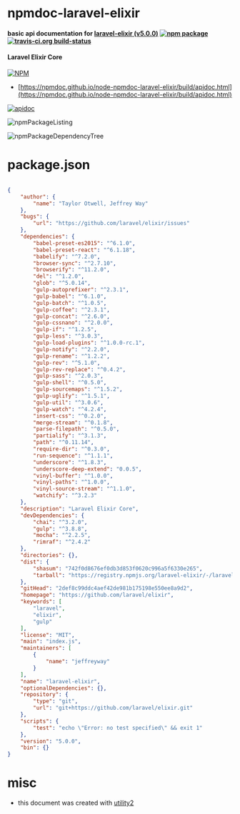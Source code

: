 # npmdoc-laravel-elixir

#### basic api documentation for  [laravel-elixir (v5.0.0)](https://github.com/laravel/elixir)  [![npm package](https://img.shields.io/npm/v/npmdoc-laravel-elixir.svg?style=flat-square)](https://www.npmjs.org/package/npmdoc-laravel-elixir) [![travis-ci.org build-status](https://api.travis-ci.org/npmdoc/node-npmdoc-laravel-elixir.svg)](https://travis-ci.org/npmdoc/node-npmdoc-laravel-elixir)

#### Laravel Elixir Core

[![NPM](https://nodei.co/npm/laravel-elixir.png?downloads=true&downloadRank=true&stars=true)](https://www.npmjs.com/package/laravel-elixir)

- [https://npmdoc.github.io/node-npmdoc-laravel-elixir/build/apidoc.html](https://npmdoc.github.io/node-npmdoc-laravel-elixir/build/apidoc.html)

[![apidoc](https://npmdoc.github.io/node-npmdoc-laravel-elixir/build/screenCapture.buildCi.browser.%252Ftmp%252Fbuild%252Fapidoc.html.png)](https://npmdoc.github.io/node-npmdoc-laravel-elixir/build/apidoc.html)

![npmPackageListing](https://npmdoc.github.io/node-npmdoc-laravel-elixir/build/screenCapture.npmPackageListing.svg)

![npmPackageDependencyTree](https://npmdoc.github.io/node-npmdoc-laravel-elixir/build/screenCapture.npmPackageDependencyTree.svg)



# package.json

```json

{
    "author": {
        "name": "Taylor Otwell, Jeffrey Way"
    },
    "bugs": {
        "url": "https://github.com/laravel/elixir/issues"
    },
    "dependencies": {
        "babel-preset-es2015": "^6.1.0",
        "babel-preset-react": "^6.1.18",
        "babelify": "^7.2.0",
        "browser-sync": "^2.7.10",
        "browserify": "^11.2.0",
        "del": "^1.2.0",
        "glob": "^5.0.14",
        "gulp-autoprefixer": "^2.3.1",
        "gulp-babel": "^6.1.0",
        "gulp-batch": "^1.0.5",
        "gulp-coffee": "^2.3.1",
        "gulp-concat": "^2.6.0",
        "gulp-cssnano": "^2.0.0",
        "gulp-if": "^1.2.5",
        "gulp-less": "^3.0.3",
        "gulp-load-plugins": "^1.0.0-rc.1",
        "gulp-notify": "^2.2.0",
        "gulp-rename": "^1.2.2",
        "gulp-rev": "^5.1.0",
        "gulp-rev-replace": "^0.4.2",
        "gulp-sass": "^2.0.3",
        "gulp-shell": "^0.5.0",
        "gulp-sourcemaps": "^1.5.2",
        "gulp-uglify": "^1.5.1",
        "gulp-util": "^3.0.6",
        "gulp-watch": "^4.2.4",
        "insert-css": "^0.2.0",
        "merge-stream": "^0.1.8",
        "parse-filepath": "^0.5.0",
        "partialify": "^3.1.3",
        "path": "^0.11.14",
        "require-dir": "^0.3.0",
        "run-sequence": "^1.1.1",
        "underscore": "^1.8.3",
        "underscore-deep-extend": "0.0.5",
        "vinyl-buffer": "^1.0.0",
        "vinyl-paths": "^1.0.0",
        "vinyl-source-stream": "^1.1.0",
        "watchify": "^3.2.3"
    },
    "description": "Laravel Elixir Core",
    "devDependencies": {
        "chai": "^3.2.0",
        "gulp": "^3.8.8",
        "mocha": "^2.2.5",
        "rimraf": "^2.4.2"
    },
    "directories": {},
    "dist": {
        "shasum": "742f0d8676ef0db3d853f0620c996a5f6330e265",
        "tarball": "https://registry.npmjs.org/laravel-elixir/-/laravel-elixir-5.0.0.tgz"
    },
    "gitHead": "2def8c99ddc4aef42de981b175198e550ee8a9d2",
    "homepage": "https://github.com/laravel/elixir",
    "keywords": [
        "laravel",
        "elixir",
        "gulp"
    ],
    "license": "MIT",
    "main": "index.js",
    "maintainers": [
        {
            "name": "jeffreyway"
        }
    ],
    "name": "laravel-elixir",
    "optionalDependencies": {},
    "repository": {
        "type": "git",
        "url": "git+https://github.com/laravel/elixir.git"
    },
    "scripts": {
        "test": "echo \"Error: no test specified\" && exit 1"
    },
    "version": "5.0.0",
    "bin": {}
}
```



# misc
- this document was created with [utility2](https://github.com/kaizhu256/node-utility2)
